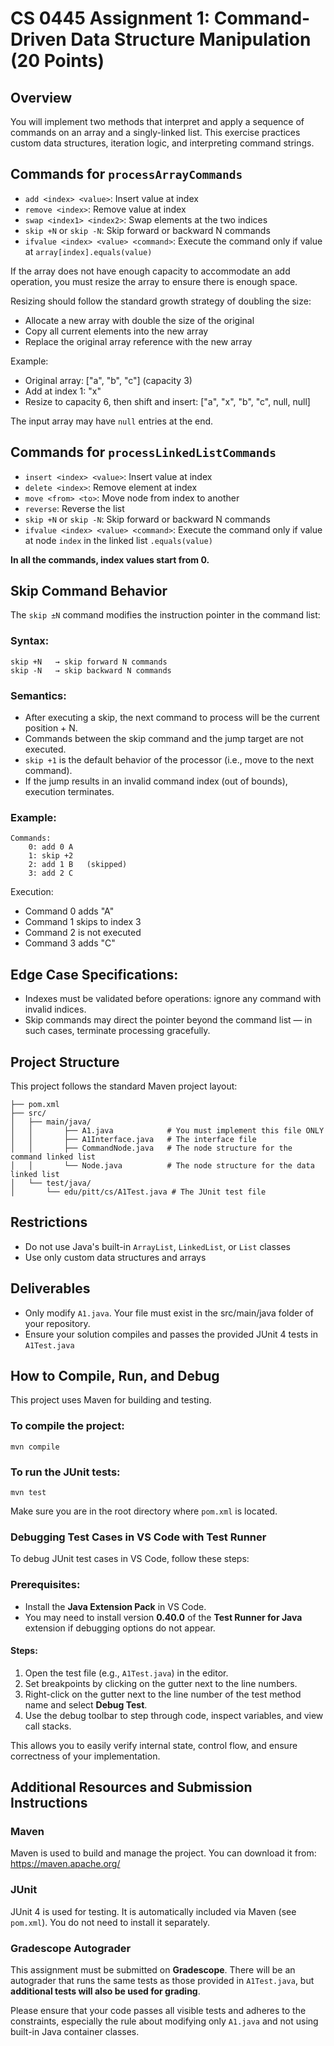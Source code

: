 # CS 0445 Assignment 1: Command-Driven Data Structure Manipulation (20 Points)

## Overview

You will implement two methods that interpret and apply a sequence of commands on an array and a singly-linked list. This exercise practices custom data structures, iteration logic, and interpreting command strings.

## Commands for `processArrayCommands`

- `add <index> <value>`: Insert value at index
- `remove <index>`: Remove value at index
- `swap <index1> <index2>`: Swap elements at the two indices
- `skip +N` or `skip -N`: Skip forward or backward N commands
- `ifvalue <index> <value> <command>`: Execute the command only if value at `array[index].equals(value)`

If the array does not have enough capacity to accommodate an add operation,
you must resize the array to ensure there is enough space.

Resizing should follow the standard growth strategy of doubling the size:
- Allocate a new array with double the size of the original
- Copy all current elements into the new array
- Replace the original array reference with the new array

Example:
- Original array: ["a", "b", "c"] (capacity 3)
- Add at index 1: "x"
- Resize to capacity 6, then shift and insert: ["a", "x", "b", "c", null, null]

The input array may have `null` entries at the end.

## Commands for `processLinkedListCommands`

- `insert <index> <value>`: Insert value at index
- `delete <index>`: Remove element at index
- `move <from> <to>`: Move node from index to another
- `reverse`: Reverse the list
- `skip +N` or `skip -N`: Skip forward or backward N commands
- `ifvalue <index> <value> <command>`: Execute the command only if value at node `index` in the linked list `.equals(value)`

**In all the commands, index values start from 0.**

## Skip Command Behavior

The `skip ±N` command modifies the instruction pointer in the command list:

### Syntax:
```
skip +N   → skip forward N commands
skip -N   → skip backward N commands
```

### Semantics:
- After executing a skip, the next command to process will be the current position + N.
- Commands between the skip command and the jump target are not executed.
- `skip +1` is the default behavior of the processor (i.e., move to the next command).
- If the jump results in an invalid command index (out of bounds), execution terminates.

### Example:
```
Commands:
    0: add 0 A
    1: skip +2
    2: add 1 B   (skipped)
    3: add 2 C
```
Execution:
- Command 0 adds "A"
- Command 1 skips to index 3
- Command 2 is not executed
- Command 3 adds "C"

## Edge Case Specifications: 
 - Indexes must be validated before operations: ignore any command with invalid indices.
 - Skip commands may direct the pointer beyond the command list — in such cases, terminate processing gracefully.

## Project Structure
This project follows the standard Maven project layout:
```
├── pom.xml
├── src/
│   ├── main/java/
│   │       ├── A1.java            # You must implement this file ONLY
│   │       ├── A1Interface.java   # The interface file
│   │       ├── CommandNode.java   # The node structure for the command linked list
│   │       └── Node.java          # The node structure for the data linked list 
│   └── test/java/
│       └── edu/pitt/cs/A1Test.java # The JUnit test file
```
## Restrictions
- Do not use Java's built-in `ArrayList`, `LinkedList`, or `List` classes
- Use only custom data structures and arrays

## Deliverables
- Only modify `A1.java`. Your file must exist in the src/main/java folder of your repository.
- Ensure your solution compiles and passes the provided JUnit 4 tests in `A1Test.java`

## How to Compile, Run, and Debug

This project uses Maven for building and testing.

### To compile the project:
```
mvn compile
```

### To run the JUnit tests:
```
mvn test
```

Make sure you are in the root directory where `pom.xml` is located.

### Debugging Test Cases in VS Code with Test Runner

To debug JUnit test cases in VS Code, follow these steps:

### Prerequisites:
- Install the **Java Extension Pack** in VS Code.
- You may need to install version **0.40.0** of the **Test Runner for Java** extension if debugging options do not appear.

#### Steps:
1. Open the test file (e.g., `A1Test.java`) in the editor.
2. Set breakpoints by clicking on the gutter next to the line numbers.
3. Right-click on the gutter next to the line number of the test method name and select **Debug Test**.
4. Use the debug toolbar to step through code, inspect variables, and view call stacks.

This allows you to easily verify internal state, control flow, and ensure correctness of your implementation.

## Additional Resources and Submission Instructions

### Maven
Maven is used to build and manage the project. You can download it from: https://maven.apache.org/

### JUnit
JUnit 4 is used for testing. It is automatically included via Maven (see `pom.xml`). You do not need to install it separately.

### Gradescope Autograder
This assignment must be submitted on **Gradescope**. There will be an autograder that runs the same tests as those provided in `A1Test.java`, but **additional tests will also be used for grading**.

Please ensure that your code passes all visible tests and adheres to the constraints, especially the rule about modifying only `A1.java` and not using built-in Java container classes.
